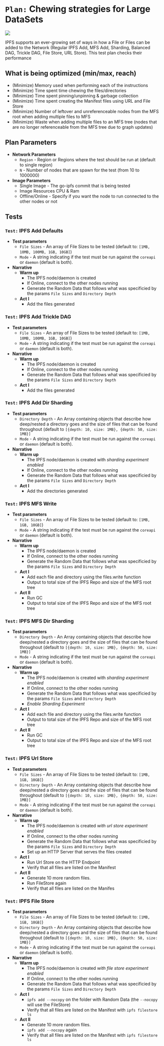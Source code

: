 # `Plan:` Chewing strategies for Large DataSets

![](https://img.shields.io/badge/status-wip-orange.svg?style=flat-square)

IPFS supports an ever-growing set of ways in how a File or Files can be added to the Network (Regular IPFS Add, MFS Add, Sharding, Balanced DAG, Trickle DAG, File Store, URL Store). This test plan checks their performance

## What is being optimized (min/max, reach)

- (Minimize) Memory used when performing each of the instructions
- (Minimize) Time spent time chewing the files/directories
- (Minimize) Time spent pinning/unpinning & garbage collection
- (Minimize) Time spent creating the Manifest files using URL and File Store
- (Minimize) Number of leftover and unreferenceable nodes from the MFS root when adding multiple files to MFS
- (Minimize) Waste when adding multiple files to an MFS tree (nodes that are no longer referenceable from the MFS tree due to graph updates)

## Plan Parameters

- **Network Parameters**
  - `Region` - Region or Regions where the test should be run at (default to single region)
  - `N` - Number of nodes that are spawn for the test (from 10 to 1000000)
- **Image Parameters**
  - Single Image - The go-ipfs commit that is being tested
  - Image Resources CPU & Ram
  - Offline/Online - Specify if you want the node to run connected to the other nodes or not

## Tests

### `Test:` IPFS Add Defaults

- **Test parameters**
  - `File Sizes` - An array of File Sizes to be tested (default to: `[1MB, 10MB, 100MB, 1GB, 10GB]`)
  - `Mode` - A string indicating if the test must be run against the `coreapi` or `daemon` (default is both).
- **Narrative**
  - **Warm up**
    - The IPFS node/daemon is created 
    - If Online, connect to the other nodes running
    - Generate the Random Data that follows what was specificied by the params `File Sizes` and `Directory Depth`
  - **Act I**
    - Add the files generated

### `Test:` IPFS Add Trickle DAG

- **Test parameters**
  - `File Sizes` - An array of File Sizes to be tested (default to: `[1MB, 10MB, 100MB, 1GB, 10GB]`)
  - `Mode` - A string indicating if the test must be run against the `coreapi` or `daemon` (default is both).
- **Narrative**
  - **Warm up**
    - The IPFS node/daemon is created 
    - If Online, connect to the other nodes running
    - Generate the Random Data that follows what was specificied by the params `File Sizes` and `Directory Depth`
  - **Act I**
    - Add the files generated

### `Test:`  IPFS Add Dir Sharding

- **Test parameters**
  - `Directory Depth` - An Array containing objects that describe how deep/nested a directory goes and the size of files that can be found throughout (default to `[{depth: 10, size: 1MB}, {depth: 50, size: 1MB}]`
  - `Mode` - A string indicating if the test must be run against the `coreapi` or `daemon` (default is both).
- **Narrative**
  - **Warm up**
    - The IPFS node/daemon is created with _sharding experiment enabled_
    - If Online, connect to the other nodes running
    - Generate the Random Data that follows what was specificied by the params `File Sizes` and `Directory Depth`
  - **Act I**
    - Add the directories generated

### `Test:` IPFS MFS Write

- **Test parameters**
  - `File Sizes` - An array of File Sizes to be tested (default to: `[1MB, 1GB, 10GB]`)
  - `Mode` - A string indicating if the test must be run against the `coreapi` or `daemon` (default is both).
- **Narrative**
  - **Warm up**
    - The IPFS node/daemon is created 
    - If Online, connect to the other nodes running
    - Generate the Random Data that follows what was specificied by the params `File Sizes` and `Directory Depth`
  - **Act I**
    - Add each file and directory using the files.write function
    - Output to total size of the IPFS Repo and size of the MFS root tree
  - **Act II**
    - Run GC
    - Output to total size of the IPFS Repo and size of the MFS root tree

### `Test:` IPFS MFS Dir Sharding

- **Test parameters**
  - `Directory Depth` - An Array containing objects that describe how deep/nested a directory goes and the size of files that can be found throughout (default to `[{depth: 10, size: 1MB}, {depth: 50, size: 1MB}]`
  - `Mode` - A string indicating if the test must be run against the `coreapi` or `daemon` (default is both).
- **Narrative**
  - **Warm up**
    - The IPFS node/daemon is created with _sharding experiment enabled_
    - If Online, connect to the other nodes running
    - Generate the Random Data that follows what was specificied by the params `File Sizes` and `Directory Depth`
    - _Enable Sharding Experiment_
  - **Act I**
    - Add each file and directory using the files.write function
    - Output to total size of the IPFS Repo and size of the MFS root tree
  - **Act II**
    - Run GC
    - Output to total size of the IPFS Repo and size of the MFS root tree

### `Test:` IPFS Url Store

- **Test parameters**
  - `File Sizes` - An array of File Sizes to be tested (default to: `[1MB, 1GB, 10GB]`)
  - `Directory Depth` - An Array containing objects that describe how deep/nested a directory goes and the size of files that can be found throughout (default to `[{depth: 10, size: 1MB}, {depth: 50, size: 1MB}]`
  - `Mode` - A string indicating if the test must be run against the `coreapi` or `daemon` (default is both).
- **Narrative**
  - **Warm up**
    - The IPFS node/daemon is created _with url store experiment enabled_
    - If Online, connect to the other nodes running
    - Generate the Random Data that follows what was specificied by the params `File Sizes` and `Directory Depth`
    - Set up an HTTP Server that serves the files created
  - **Act I**
    - Run Url Store on the HTTP Endpoint
    - Verify that all files are listed on the Manifest
  - **Act II**
    - Generate 10 more random files.
    - Run FileStore again
    - Verify that all files are listed on the Manifes

### `Test:` IPFS File Store

- **Test parameters**
  - `File Sizes` - An array of File Sizes to be tested (default to: `[1MB, 1GB, 10GB]`)
  - `Directory Depth` - An Array containing objects that describe how deep/nested a directory goes and the size of files that can be found throughout (default to `[{depth: 10, size: 1MB}, {depth: 50, size: 1MB}]`
  - `Mode` - A string indicating if the test must be run against the `coreapi` or `daemon` (default is both).
- **Narrative**
  - **Warm up**
    - The IPFS node/daemon is created _with file store experiment enabled_
    - If Online, connect to the other nodes running
    - Generate the Random Data that follows what was specificied by the params `File Sizes` and `Directory Depth`
  - **Act I**
    - `ipfs add --nocopy` on the folder with Random Data (the `--nocopy` will use the FileStore)
    - Verify that all files are listed on the Manifest with `ipfs filestore ls`
  - **Act II**
    - Generate 10 more random files.
    - `ipfs add --nocopy` again
    - Verify that all files are listed on the Manifest with `ipfs filestore ls`
